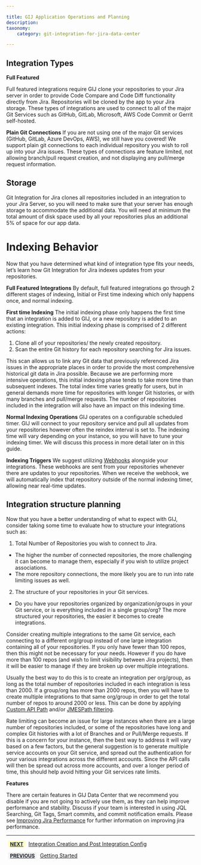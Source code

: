 ```yaml
---

title: GIJ Application Operations and Planning
description:
taxonomy:
    category: git-integration-for-jira-data-center

---
```

## Integration Types
**Full Featured**

Full featured integrations require GIJ clone your repositories to your Jira server in order to provide Code Compare and Code Diff functionality directly from Jira. Repositories will be cloned by the app to your Jira storage. These types of integrations are used to connect to all of the major Git Services such as GitHub, GitLab, Microsoft, AWS Code Commit or Gerrit self-hosted.

**Plain Git Connections**
If you are not using one of the major Git services (GitHub, GitLab, Azure DevOps, AWS), we still have you covered! We support plain git connections to each individual repository you wish to roll up into your Jira issues. These types of connections are feature limited, not allowing branch/pull request creation, and not displaying any pull/merge request information.

## Storage
Git Integration for Jira clones all repositories included in an integration to your Jira Server, so you will need to make sure that your server has enough storage to accommodate the additional data. You will need at minimum the total amount of disk space used by all your repositories plus an additional 5% of space for our app data.


# Indexing Behavior
Now that you have determined what kind of integration type fits your needs, let’s learn how Git Integration for Jira indexes updates from your repositories.

**Full Featured Integrations**
By default, full featured integrations go through 2 different stages of indexing, Initial or First time indexing which only happens once, and normal indexing.

**First time Indexing**
The initial indexing phase only happens the first time that an integration is added to GIJ, or a new repository is added to an existing integration. This initial indexing phase is comprised of 2 different actions:
1. Clone all of your repositories/ the newly created repository. 
2. Scan the entire Git history for each repository searching for Jira issues.

This scan allows us to link any Git data that previously referenced Jira issues in the appropriate places in order to provide the most comprehensive historical git data in Jira possible. Because we are performing more intensive operations, this initial indexing phase tends to take more time than subsequent indexes. The total index time varies greatly for users, but in general demands more time for repositories with  longer Git histories, or with many branches and pull/merge requests. The number of repositories included in the integration will also have an impact on this indexing time.

**Normal Indexing Operations**
GIJ operates on a configurable scheduled timer. GIJ will connect to your repository service and pull all updates from your repositories however often the reindex interval is set to. The indexing time will vary depending on your instance, so you will have to tune your indexing timer. We will discuss this process in more detail later on in this guide.

**Indexing Triggers**
We suggest utilizing [Webhooks](https://help.gitkraken.com/git-integration-for-jira-data-center/webhooks-gij-self-managed/) alongside your integrations. These webhooks are sent from your repositories whenever there are updates to your repositories. When we receive the webhook, we will automatically index that repository outside of the normal indexing timer, allowing near real-time updates.

## Integration structure planning

Now that you have a better understanding of what to expect with GIJ, consider taking some time to evaluate how to structure your integrations such as: 
1. Total Number of Repositories you wish to connect to Jira.
- The higher the number of connected repositories, the more challenging it can become to manage them, especially if you wish to utilize project associations. 
- The more repository connections, the more likely you are to run into rate limiting issues as well.
2. The structure of your repositories in your Git services. 
- Do you have your repositories organized by organization/groups in your Git service, or is everything included in a single group/org? The more structured your repositories, the easier it becomes to create integrations.

Consider creating multiple integrations to the same Git service, each connecting to a different org/group instead of one large integration containing all of your repositories. If you only have fewer than 100 repos, then this might not be necessary for your needs. However if you do have more than 100 repos (and wish to limit visibility between Jira projects), then it will be easier to manage if they are broken up over multiple integrations.

Usually the best way to do this is to create an integration per org/group, as long as the total number of repositories included in each integration is less than 2000. If a group/org has more than 2000 repos, then you will have to create multiple integrations to that same org/group in order to get the total number of repos to around 2000 or less. This can be done by applying [Custom API Path](https://help.gitkraken.com/git-integration-for-jira-data-center/working-with-custom-api-path-gij-self-managed/)  and/or [JMESPath filtering](https://help.gitkraken.com/git-integration-for-jira-data-center/working-with-jmespath-filters-gij-self-managed/).

Rate limiting can become an issue for large instances when there are a large number of repositories included, or some of the repositories have long and complex Git histories with a lot of Branches and or Pull/Merge requests. If this is a concern for your instance, then the best way to address it will vary based on a few factors, but the general suggestion is to generate multiple service accounts on your Git service, and spread out the authentication for your various integrations across the different accounts. Since the API calls will then be spread out across more accounts, and over a longer period of time, this should help avoid hitting your Git services rate limits.

**Features**
<div class="bbb-callout bbb--info">
    <div class="irow">
    <div class="ilogobox">
        <span class="logoimg"></span>
    </div>
    <div class="imsgbox">
        
There are certain features in GIJ Data Center that we recommend you disable if you are not going to actively use them, as they can help improve performance and stability. Discuss if your team is interested in using JQL Searching, Git Tags, Smart commits, and commit notification emails. Please see <a href='/git-integration-for-jira-data-center/general-settings-improving-jira-performance-gij-self-managed/'>Improving Jira Performance</a> for further information on improving jira performance.    </div>
    </div>
</div>

___

[<b style='background-color:#FFFCC3; padding:1px 5px; color:#181D28; border-radius:3px; margin: 0 5px; font-size: small;'>NEXT</b>](/git-integration-for-jira-data-center/Getting-Started-Guide-Integration-Creation-Post-Integration-Config) <a href="https://help.gitkraken.com/git-integration-for-jira-data-center/Getting-Started-Guide-Integration-Creation-Post-Integration-Config/">Integration Creation and Post Integration Config</a>

[<b style='background-color:#F1F1F1; padding:1px 5px; color:#181D28; border-radius:3px; margin: 0 5px; font-size: small;'>PREVIOUS</b>](/git-integration-for-jira-data-center/Getting-Started-Guide/) <a href="https://help.gitkraken.com/git-integration-for-jira-data-center/Getting-Started-Guide/">Getting Started</a>
